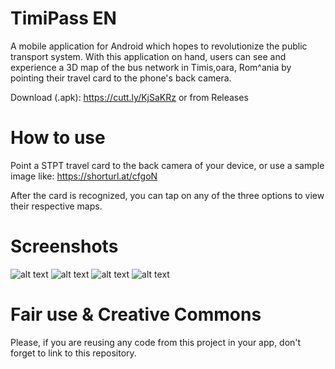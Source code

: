 # TimiPass EN

A mobile application for Android which hopes to revolutionize the public transport system.
With this application on hand, users can see and experience a 3D map of the bus network in
Timis,oara, Rom^ania by pointing their travel card to the phone's back camera.

Download (.apk): https://cutt.ly/KjSaKRz or from Releases

# How to use
Point a STPT travel card to the back camera of your device, or use a sample image like: https://shorturl.at/cfgoN

After the card is recognized, you can tap on any of the three options to view their respective maps.

# Screenshots
![alt text](https://github.com/milovanarsul/TimiPass/blob/master/Screenshot_20210120-140510_TimiPass_-_AR_Maps.png)
![alt text](https://github.com/milovanarsul/TimiPass/blob/master/Screenshot_20210120-140533_TimiPass_-_AR_Maps.png)
![alt text](https://github.com/milovanarsul/TimiPass/blob/master/Screenshot_20210120-140548_TimiPass_-_AR_Maps.png)
![alt text](https://github.com/milovanarsul/TimiPass/blob/master/Screenshot_20210120-140613_TimiPass_-_AR_Maps.png)

# Fair use & Creative Commons
Please, if you are reusing any code from this project in your app, don't forget to link to this repository.
